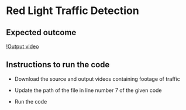 # Red Light Traffic Detection



## Expected outcome

[!Output video](media/image.png)



## Instructions to run the code

* Download the source and output videos containing footage of traffic

* Update the path of the file in line number 7 of the given code

* Run the code


